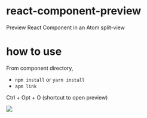 # react-component-preview
Preview React Component in an Atom split-view

# how to use
From component directory,
 - `npm install` or `yarn install`
 - `apm link`

Ctrl + Opt + O (shortcut to open preview)

![](https://raw.github.com/theTechie/react-component-preview/master/preview.gif)
